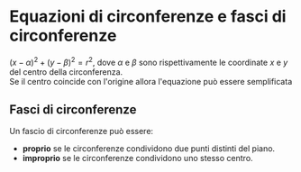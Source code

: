 # Equazioni di circonferenze e fasci di circonferenze

$(x - \alpha)^2 + (y - \beta)^2 = r^2$, dove $\alpha$ e $\beta$ sono
rispettivamente le coordinate $x$ e $y$ del centro della circonferenza.\
Se il centro coincide con l'origine allora l'equazione può essere semplificata

## Fasci di circonferenze

Un fascio di circonferenze può essere:
- **proprio** se le circonferenze condividono due punti distinti del piano.
- **improprio** se le circonferenze condividono uno stesso centro.
